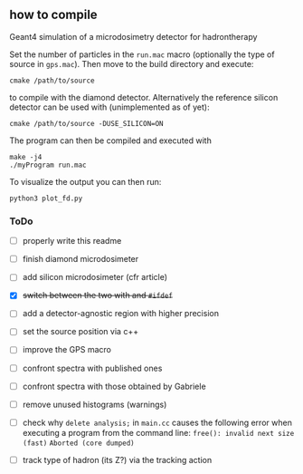 ## how to compile
Geant4 simulation of a microdosimetry detector for hadrontherapy

Set the number of particles in the `run.mac` macro (optionally the type of source in `gps.mac`). Then move to the build directory and execute:

    cmake /path/to/source

to compile with the diamond detector. Alternatively the reference silicon detector can be used with (unimplemented as of yet):

    cmake /path/to/source -DUSE_SILICON=ON

The program can then be compiled and executed with

    make -j4
    ./myProgram run.mac

To visualize the output you can then run:

    python3 plot_fd.py
    
### ToDo
- [ ] properly write this readme
- [ ] finish diamond microdosimeter
- [ ] add silicon microdosimeter (cfr article)
- [x] ~~switch between the two with and `#ifdef`~~
- [ ] add a detector-agnostic region with higher precision
- [ ] set the source position via c++
- [ ] improve the GPS macro
- [ ] confront spectra with published ones
- [ ] confront spectra with those obtained by Gabriele
- [ ] remove unused histograms (warnings)
- [ ] check why `delete analysis;` in `main.cc` causes the following error when executing a program from the command line: `free(): invalid next size (fast)`   `Aborted (core dumped)`
- [ ] track type of hadron (its Z?) via the tracking action

